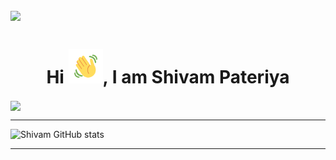<!-- ### Hi there 👋 -->
![](https://visitor-badge.glitch.me/badge?page_id=shivampateriya1.shivampateriya1)
<br />
---
<h1 align="center">Hi <img src="https://github.com/shivampateriya1/shivampateriya1/blob/main/Wave.gif" height="55px" width="55px">, I am Shivam Pateriya</h1>


<img align="center" src="https://miro.medium.com/max/1400/1*mqv03KrlG5LK2XU1uV4LJg.gif" />
<br>
<hr>

![Shivam GitHub stats](https://github-readme-stats.vercel.app/api?username=shivampateriya1&theme=city_lights&show_icons=true)
<!-- 
[![GitHub Streak](https://github-readme-streak-stats.herokuapp.com/?user=shivampateriya1&theme=calm)](https://git.io/streak-stats)  -->

---
<!-- 
[![Top Langs](https://github-readme-stats.vercel.app/api/top-langs/?username=anuraghazra&langs_count=8)](https://github.com/shivampateriya1/github-readme-stats) -->

<!--
**shivampateriya1/shivampateriya1** is a ✨ _special_ ✨ repository because its `README.md` (this file) appears on your GitHub profile.

Here are some ideas to get you started:

- 🔭 I’m currently working on ...
- 🌱 I’m currently learning ...
- 👯 I’m looking to collaborate on ...
- 🤔 I’m looking for help with ...
- 💬 Ask me about ...
- 📫 How to reach me: ...
- 😄 Pronouns: ...
- ⚡ Fun fact: ...
-->
